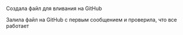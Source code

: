 Создала файл для вливания на GitHub

Залила файл на GitHub с первым сообщением и проверила, что все работает
